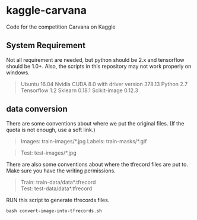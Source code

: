 # kaggle-carvana
Code for the competition Carvana on Kaggle

## System Requirement

Not all requirement are needed, but python should be 2.x and tensorflow should be 1.0+. Also, the scripts in this repository may not work properly on windows.

> Ubuntu 16.04
> Nvidia CUDA 8.0 with driver version 378.13
> Python 2.7
> Tensorflow 1.2
> Sklearn 0.18.1
> Scikit-image 0.12.3

## data conversion

There are some conventions about where we put the original files. (If the quota is not enough, use a soft link.)

> Images:  train-images/\*.jpg
> Labels:  train-masks/\*.gif

> Test:    test-images/\*.jpg

There are also some conventions about where the tfrecord files are put to. Make sure you have the writing permissions.

> Train:   train-data/data\*.tfrecord  
> Test:    test-data/data\*.tfrecord  

RUN this script to generate tfrecords files.

    bash convert-image-into-tfrecords.sh 

